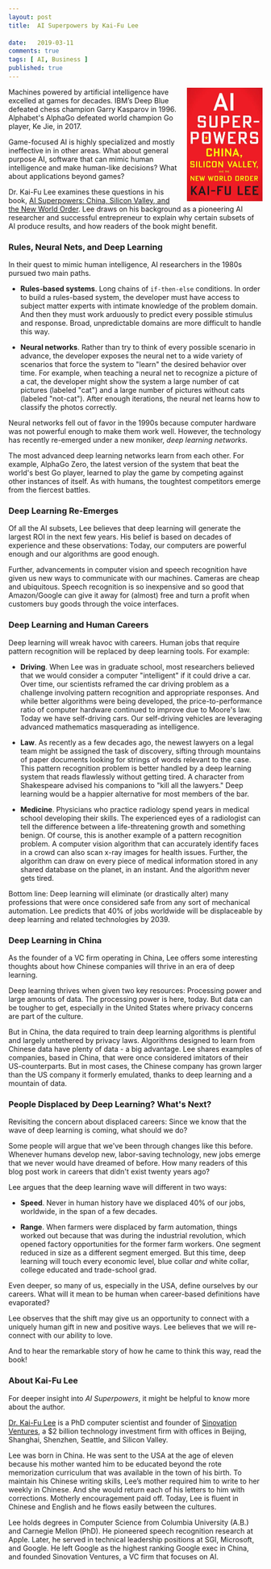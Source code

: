 ```yaml
---
layout: post
title:  AI Superpowers by Kai-Fu Lee

date:   2019-03-11
comments: true
tags: [ AI, Business ]
published: true
---
```


<img style="margin-left:20px" src="/images/ai_superpowers_kaifu_lee.jpg" width="150" align="right" alt="AI Superpowers by Kai-Fu Lee" title="AI Superpowers by Kai-Fu Lee" />

Machines powered by artificial intelligence have excelled at games for decades. IBM’s Deep Blue defeated chess champion Garry Kasparov in 1996. Alphabet's AlphaGo defeated world champion Go player, Ke Jie, in 2017.

Game-focused AI is highly specialized and mostly ineffective in in other areas. What about general purpose AI, software that can mimic human intelligence and make human-like decisions? What about applications beyond games?

Dr. Kai-Fu Lee examines these questions in his book, [AI Superpowers: China, Silicon Valley, and the New World Order](https://aisuperpowers.com). Lee draws on his background as a pioneering AI researcher and successful entrepreneur to explain why certain subsets of AI produce results, and how readers of the book might benefit.

<!--more-->

### Rules, Neural Nets, and Deep Learning

In their quest to mimic human intelligence, AI researchers in the 1980s pursued two main paths.

* **Rules-based systems**. Long chains of `if-then-else` conditions. In order to build a rules-based system, the developer must have access to subject matter experts with intimate knowledge of the problem domain. And then they must work arduously to predict every possible stimulus and response. Broad, unpredictable domains are more difficult to handle this way.

* **Neural networks**. Rather than try to think of every possible scenario in advance, the developer exposes the neural net to a wide variety of scenarios that force the system to "learn" the desired behavior over time. For example, when teaching a neural net to recognize a picture of a cat, the developer might show the system a large number of cat pictures (labeled "cat") and a large number of pictures without cats (labeled "not-cat"). After enough iterations, the neural net learns how to classify the photos correctly.

Neural networks fell out of favor in the 1990s because computer hardware was not powerful enough to make them work well. However, the technology has recently re-emerged under a new moniker, _deep learning networks_.

The most advanced deep learning networks learn from each other. For example, AlphaGo Zero, the latest version of the system that beat the world's best Go player, learned to play the game by competing against other instances of itself. As with humans, the toughtest competitors emerge from the fiercest battles.

### Deep Learning Re-Emerges

Of all the AI subsets, Lee believes that deep learning will generate the largest ROI in the next few years. His belief is based on decades of experience and these observations: Today, our computers are powerful enough and our algorithms are good enough.

Further, advancements in computer vision and speech recognition have given us new ways to communicate with our machines. Cameras are cheap and ubiquitous. Speech recognition is so inexpensive and so good that Amazon/Google can give it away for (almost) free and turn a profit when customers buy goods through the voice interfaces.

### Deep Learning and Human Careers

Deep learning will wreak havoc with careers. Human jobs that require pattern recognition will be replaced by deep learning tools. For example:

* **Driving**. When Lee was in graduate school, most researchers believed that we would consider a computer "intelligent" if it could drive a car. Over time, our scientists reframed the car driving problem as a challenge involving pattern recognition and appropriate responses. And while better algorithms were being developed, the price-to-performance ratio of computer hardware continued to improve due to Moore's law. Today we have self-driving cars. Our self-driving vehicles are leveraging advanced mathematics masquerading as intelligence.

* **Law**. As recently as a few decades ago, the newest lawyers on a legal team might be assigned the task of discovery, sifting through mountains of paper documents looking for strings of words relevant to the case. This pattern recognition problem is better handled by a deep learning system that reads flawlessly without getting tired. A character from Shakespeare advised his companions to "kill all the lawyers." Deep learning would be a happier alternative for most members of the bar.

* **Medicine**. Physicians who practice radiology spend years in medical school developing their skills. The experienced eyes of a radiologist can tell the difference between a life-threatening growth and something benign. Of course, this is another example of a pattern recognition problem. A computer vision algorithm that can accurately identify faces in a crowd can also scan x-ray images for health issues. Further, the algorithm can draw on every piece of medical information stored in any shared database on the planet, in an instant. And the algorithm never gets tired.

Bottom line: Deep learning will eliminate (or drastically alter) many professions that were once considered safe from any sort of mechanical automation. Lee predicts that 40% of jobs worldwide will be displaceable by deep learning and related technologies by 2039.

### Deep Learning in China

As the founder of a VC firm operating in China, Lee offers some interesting thoughts about how Chinese companies will thrive in an era of deep learning.

Deep learning thrives when given two key resources: Processing power and large amounts of data. The processing power is here, today. But data can be tougher to get, especially in the United States where privacy concerns are part of the culture.

But in China, the data required to train deep learning algorithms is plentiful and largely untethered by privacy laws. Algorithms designed to learn from Chinese data have plenty of data - a big advantage. Lee shares examples of companies, based in China, that were once considered imitators of their US-counterparts. But in most cases, the Chinese company has grown larger than the US company it formerly emulated, thanks to deep learning and a mountain of data.

### People Displaced by Deep Learning? What's Next?

Revisiting the concern about displaced careers: Since we know that the wave of deep learning is coming, what should we do?

Some people will argue that we've been through changes like this before. Whenever humans develop new, labor-saving technology, new jobs emerge that we never would have dreamed of before. How many readers of this blog post work in careers that didn't exist twenty years ago?

Lee argues that the deep learning wave will different in two ways:

* **Speed**. Never in human history have we displaced 40% of our jobs, worldwide, in the span of a few decades.

* **Range**. When farmers were displaced by farm automation, things worked out because that was during the industrial revolution, which opened factory opportunities for the former farm workers. One segment reduced in size as a different segment emerged. But this time, deep learning will touch every economic level, blue collar _and_ white collar, college educated and trade-school grad.

Even deeper, so many of us, especially in the USA, define ourselves by our careers. What will it mean to be human when career-based definitions have evaporated?

Lee observes that the shift may give us an opportunity to connect with a uniquely human gift in new and positive ways. Lee believes that we will re-connect with our ability to love.

And to hear the remarkable story of how he came to think this way, read the book!

### About Kai-Fu Lee

For deeper insight into _AI Superpowers_, it might be helpful to know more about the author.

[Dr. Kai-Fu Lee](https://twitter.com/kaifulee) is a PhD computer scientist and founder of [Sinovation Ventures](http://www.sinovationventures.com/), a $2 billion technology investment firm with offices in Beijing, Shanghai, Shenzhen, Seattle, and Silicon Valley.

Lee was born in China. He was sent to the USA at the age of eleven because his mother wanted him to be educated beyond the rote memorization curriculum that was available in the town of his birth. To maintain his Chinese writing skills, Lee’s mother required him to write to her weekly in Chinese. And she would return each of his letters to him with corrections. Motherly encouragement paid off. Today, Lee is fluent in Chinese and English and he flows easily between the cultures.

Lee holds degrees in Computer Science from Columbia University (A.B.) and Carnegie Mellon (PhD). He pioneered speech recognition research at Apple. Later, he served in technical leadership positions at SGI, Microsoft, and Google. He left Google as the highest ranking Google exec in China, and founded Sinovation Ventures, a VC firm that focuses on AI.
